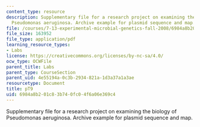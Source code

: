 ```yaml
---
content_type: resource
description: Supplementary file for a research project on examining the biology of
  Pseudomonas aeruginosa. Archive example for plasmid sequence and map.
file: /courses/7-13-experimental-microbial-genetics-fall-2008/6984a8b201c83b740fc04f6a06e369c4_MIT7_13f08_lab24_ArchiveExample.pdf
file_size: 163952
file_type: application/pdf
learning_resource_types:
- Labs
license: https://creativecommons.org/licenses/by-nc-sa/4.0/
ocw_type: OCWFile
parent_title: Labs
parent_type: CourseSection
parent_uid: 4e55194a-0c3b-2934-821a-1d3a37a1a3ae
resourcetype: Document
title: pT9
uid: 6984a8b2-01c8-3b74-0fc0-4f6a06e369c4
---
```

Supplementary file for a research project on examining the biology of Pseudomonas aeruginosa. Archive example for plasmid sequence and map.
